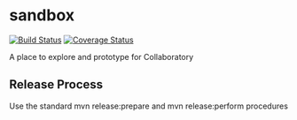 # sandbox

[![Build Status](https://travis-ci.org/CancerCollaboratory/sandbox.svg?branch=develop)](https://travis-ci.org/CancerCollaboratory/sandbox)
[![Coverage Status](https://coveralls.io/repos/CancerCollaboratory/sandbox/badge.svg?branch=develop)](https://coveralls.io/r/CancerCollaboratory/sandbox?branch=develop)

A place to explore and prototype for Collaboratory

## Release Process

Use the standard mvn release:prepare and mvn release:perform procedures
